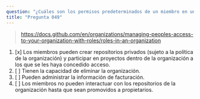 ```yaml
---
question: "¿Cuáles son los permisos predeterminados de un miembro en una organización de GitHub?"
title: "Pregunta 049"
---
```


> https://docs.github.com/en/organizations/managing-peoples-access-to-your-organization-with-roles/roles-in-an-organization
1. [x] Los miembros pueden crear repositorios privados (sujeto a la política de la organización) y participar en proyectos dentro de la organización a los que se les haya concedido acceso.
1. [ ] Tienen la capacidad de eliminar la organización.
1. [ ] Pueden administrar la información de facturación.
1. [ ] Los miembros no pueden interactuar con los repositorios de la organización hasta que sean promovidos a propietarios.
